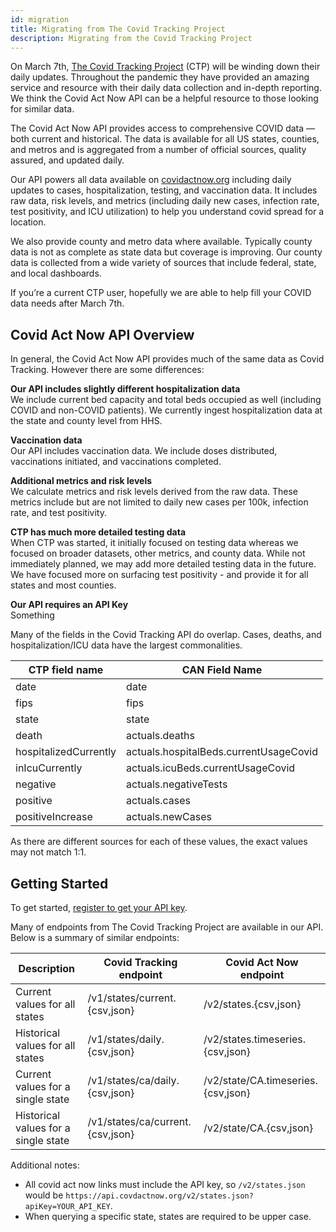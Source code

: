 ```yaml
---
id: migration
title: Migrating from The Covid Tracking Project
description: Migrating from the Covid Tracking Project
---
```



On March 7th, [The Covid Tracking Project](https://covidtracking.com) (CTP) will be winding down their daily updates. Throughout the pandemic they have provided an amazing service and resource with their daily data collection and in-depth reporting. We think the Covid Act Now API can be a helpful resource to those looking for similar data.

The Covid Act Now API provides access to comprehensive COVID data — both current and historical. The data is available for all US states, counties, and metros and is aggregated from a number of official sources, quality assured, and updated daily.

Our API powers all data available on [covidactnow.org](https://covidactnow.org) including daily updates to cases, hospitalization, testing, and vaccination data. It includes raw data, risk levels, and metrics (including daily new cases, infection rate, test positivity, and ICU utilization) to help you understand covid spread for a location.

We also provide county and metro data where available. Typically county data is not as complete as state data but coverage is improving. Our county data is collected from a wide variety of sources that include federal, state, and local dashboards.

If you’re a current CTP user, hopefully we are able to help fill your COVID data needs after March 7th.  

## Covid Act Now API Overview

In general, the Covid Act Now API provides much of the same data as Covid Tracking. However there are some differences:

**Our API includes slightly different hospitalization data**  
We include current bed capacity and total beds occupied as well (including COVID and non-COVID patients). We currently ingest hospitalization data at the state and county level from HHS.

**Vaccination data**  
Our API includes vaccination data. We include doses distributed, vaccinations initiated, and vaccinations completed.

**Additional metrics and risk levels**  
We calculate metrics and risk levels derived from the raw data.  These metrics include but are not limited to daily new cases per 100k, infection rate, and test positivity.

**CTP has much more detailed testing data**  
When CTP was started, it initially focused on testing data whereas we focused on broader datasets, other metrics, and county data. While not immediately planned, we may add more detailed testing data in the future. We have focused more on surfacing test positivity - and provide it for all states and most counties.

**Our API requires an API Key**  
Something

Many of the fields in the Covid Tracking API do overlap.  Cases, deaths, and hospitalization/ICU data have the largest commonalities. 

| CTP field name        | CAN Field Name                         |
| --------------------- | -------------------------------------- |
| date                  | date                                   |
| fips                  | fips                                   |
| state                 | state                                  |
| death                 | actuals.deaths                         |
| hospitalizedCurrently | actuals.hospitalBeds.currentUsageCovid |
| inIcuCurrently        | actuals.icuBeds.currentUsageCovid      |
| negative              | actuals.negativeTests                  |
| positive              | actuals.cases                          |
| positiveIncrease      | actuals.newCases                       |

As there are different sources for each of these values, the exact values may not match 1:1. 


## **Getting Started**

To get started, [register to get your API key](/access). 

Many of endpoints from The Covid Tracking Project are available in our API.  Below is a summary of similar endpoints:

| Description                          | Covid Tracking endpoint          | Covid Act Now endpoint             |
| ------------------------------------ | -------------------------------- | ---------------------------------- |
| Current values for all states        | /v1/states/current.{csv,json}    | /v2/states.{csv,json}              |
| Historical values for all states     | /v1/states/daily.{csv,json}      | /v2/states.timeseries.{csv,json}   |
| Current values for a single state    | /v1/states/ca/daily.{csv,json}   | /v2/state/CA.timeseries.{csv,json} |
| Historical values for a single state | /v1/states/ca/current.{csv,json} | /v2/state/CA.{csv,json}            |

Additional notes:

- All covid act now links must include the API key, so `/v2/states.json` would be `https://api.covdactnow.org/v2/states.json?apiKey=YOUR_API_KEY`. 
- When querying a specific state, states are required to be upper case. 

